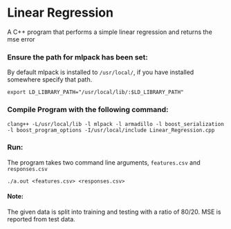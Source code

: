 # Linear Regression
A C++ program that performs a simple linear regression and returns the mse error </br>
### Ensure the path for mlpack has been set: </br>
By default mlpack is installed to `/usr/local/`, if you have installed somewhere specify that path. 
```
export LD_LIBRARY_PATH="/usr/local/lib/:$LD_LIBRARY_PATH"
```
### Compile Program with the following command: </br>
```
clang++ -L/usr/local/lib -l mlpack -l armadillo -l boost_serialization -l boost_program_options -I/usr/local/include Linear_Regression.cpp
```
### Run: </br>
The program takes two command line arguments, `features.csv` and `responses.csv`
```
./a.out <features.csv> <responses.csv>
```

#### Note: </br>
The given data is split into training and testing with a ratio of 80/20. MSE is reported from test data.